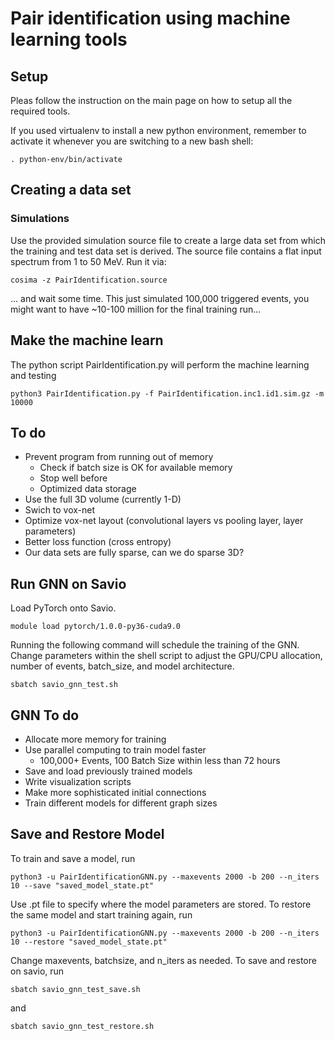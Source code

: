 # Pair identification using machine learning tools

## Setup

Pleas follow the instruction on the main page on how to setup all the required tools.

If you used virtualenv to install a new python environment, remember to activate it whenever you are switching to a new bash shell:
```
. python-env/bin/activate
```

## Creating a data set

### Simulations

Use the provided simulation source file to create a large data set from which the training and test data set is derived.
The source file contains a flat input spectrum from 1 to 50 MeV.
Run it via:

```
cosima -z PairIdentification.source
```
... and wait some time. This just simulated 100,000 triggered events, you might want to have ~10-100 million for the final training run...




## Make the machine learn

The python script PairIdentification.py will perform the machine learning and testing
```
python3 PairIdentification.py -f PairIdentification.inc1.id1.sim.gz -m 10000
```


## To do

* Prevent program from running out of memory 
  * Check if batch size is OK for available memory
  * Stop well before
  * Optimized data storage
* Use the full 3D volume (currently 1-D)
* Swich to vox-net
* Optimize vox-net layout (convolutional layers vs pooling layer, layer parameters)
* Better loss function (cross entropy)
* Our data sets are fully sparse, can we do sparse 3D?

## Run GNN on Savio
Load PyTorch onto Savio.
```
module load pytorch/1.0.0-py36-cuda9.0
```
Running the following command will schedule the training of the GNN.
Change parameters within the shell script to adjust the GPU/CPU allocation, number of events, batch_size, and model architecture.
```
sbatch savio_gnn_test.sh
```
## GNN To do

* Allocate more memory for training
* Use parallel computing to train model faster
  * 100,000+ Events, 100 Batch Size within less than 72 hours
* Save and load previously trained models
* Write visualization scripts
* Make more sophisticated initial connections
* Train different models for different graph sizes

## Save and Restore Model 
To train and save a model, run
```
python3 -u PairIdentificationGNN.py --maxevents 2000 -b 200 --n_iters 10 --save "saved_model_state.pt"
```
Use .pt file to specify where the model parameters are stored.
To restore the same model and start training again, run
```
python3 -u PairIdentificationGNN.py --maxevents 2000 -b 200 --n_iters 10 --restore "saved_model_state.pt"
```
Change maxevents, batchsize, and n_iters as needed. 
To save and restore on savio, run 
```
sbatch savio_gnn_test_save.sh
```
and 
```
sbatch savio_gnn_test_restore.sh
```




